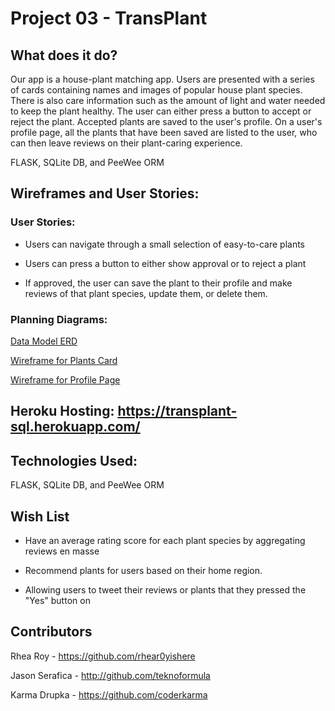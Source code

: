 # Project 03 - TransPlant 

## What does it do?

Our app is a house-plant matching app. Users are presented with a series of cards containing names and images of popular house plant species. There is also care information such as the amount of light and water needed to keep the plant healthy. The user can either press a button to accept or reject the plant. Accepted plants are saved to the user's profile. On a user's profile page, all the plants that have been saved are listed to the user, who can then leave reviews on their plant-caring experience.

FLASK, SQLite DB, and PeeWee ORM

## Wireframes and User Stories:

### User Stories: 

- Users can navigate through a small selection of easy-to-care plants

- Users can press a button to either show approval or to reject a plant

- If approved, the user can save the plant to their profile and make reviews of that plant species, update them, or delete them.

### Planning Diagrams:

[Data Model ERD](docs/ERD.png)

[Wireframe for Plants Card](docs/wireframe.jpg)

[Wireframe for Profile Page](docs/wireframe2.jpg)

## Heroku Hosting: https://transplant-sql.herokuapp.com/


## Technologies Used:

FLASK, SQLite DB, and PeeWee ORM

## Wish List

- Have an average rating score for each plant species by aggregating reviews en masse

- Recommend plants for users based on their home region.

- Allowing users to tweet their reviews or plants that they pressed the "Yes" button on

## Contributors

Rhea Roy - https://github.com/rhear0yishere

Jason Serafica - http://github.com/teknoformula

Karma Drupka - https://github.com/coderkarma 
